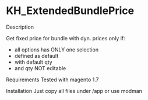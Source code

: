 KH_ExtendedBundlePrice
======================

Description

Get fixed price for bundle with dyn. prices only if:
* all options has ONLY one selection
* defined as default
* with default qty
* and qty NOT editable

Requirements
Tested with magento 1.7

Installation
Just copy all files under /app or use modman
